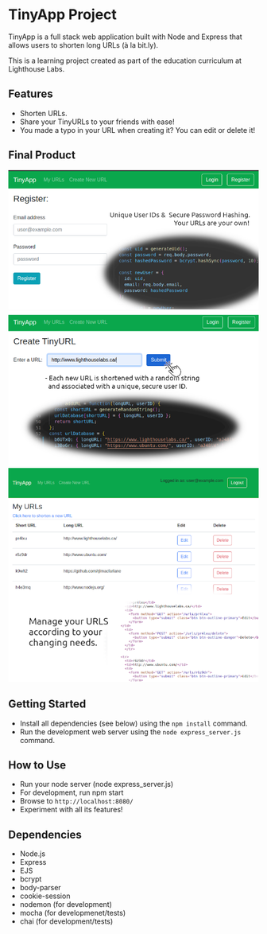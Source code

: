 # TinyApp Project

TinyApp is a full stack web application built with Node and Express that allows users to shorten long URLs (à la bit.ly).

This is a learning project created as part of the education curriculum at Lighthouse Labs.

## Features

- Shorten URLs.
- Share your TinyURLs to your friends with ease!
- You made a typo in your URL when creating it? You can edit or delete it!

## Final Product

!["Your own secure account"](https://github.com/rjlmacfarlane/tinyapp/blob/master/docs/user_register.png)
!["Create your Custom URLS"](https://github.com/rjlmacfarlane/tinyapp/blob/master/docs/new_url.png)
!["Manage your URLS"](https://github.com/rjlmacfarlane/tinyapp/blob/master/docs/manage_urls.png)

## Getting Started

- Install all dependencies (see below) using the `npm install` command.
- Run the development web server using the `node express_server.js` command.

## How to Use

- Run your node server (node express_server.js)
- For development, run npm start
- Browse to `http://localhost:8080/`
- Experiment with all its features!

## Dependencies

- Node.js
- Express
- EJS
- bcrypt
- body-parser
- cookie-session
- nodemon (for development)
- mocha (for developmenet/tests)
- chai (for development/tests)